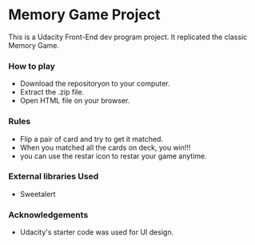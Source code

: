 # Memory Game Project

This is a Udacity Front-End dev program project. It replicated the classic Memory Game.

### How to play

* Download the repositoryon to your computer.
* Extract the .zip file.
* Open HTML file on your browser.

### Rules

* Flip a pair of card and try to get it matched.
* When you matched all the cards on deck, you win!!!
* you can use the restar icon to restar your game anytime.

### External libraries Used

* Sweetalert

### Acknowledgements

* Udacity's starter code was used for UI design.